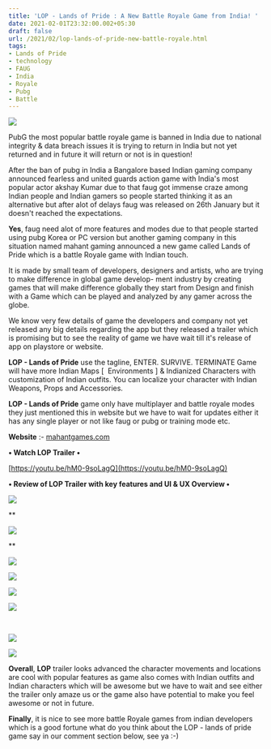 ```yaml
---
title: 'LOP - Lands of Pride : A New Battle Royale Game from India! '
date: 2021-02-01T23:32:00.002+05:30
draft: false
url: /2021/02/lop-lands-of-pride-new-battle-royale.html
tags: 
- Lands of Pride
- technology
- FAUG
- India
- Royale
- Pubg
- Battle
---
```


 [![](https://lh3.googleusercontent.com/-axbBWv-KhAQ/YBhCKHkHymI/AAAAAAAADG8/hkKE6LxNMmMj2lscaaK0NvoJLD5Kd49EACLcBGAsYHQ/s1600/1612202531038617-0.png)](https://lh3.googleusercontent.com/-axbBWv-KhAQ/YBhCKHkHymI/AAAAAAAADG8/hkKE6LxNMmMj2lscaaK0NvoJLD5Kd49EACLcBGAsYHQ/s1600/1612202531038617-0.png) 

  

PubG the most popular battle royale game is banned in India due to national integrity & data breach issues it is trying to return in India but not yet returned and in future it will return or not is in question! 

  

After the ban of pubg in India a Bangalore based Indian gaming company announced fearless and united guards action game with India's most popular actor akshay Kumar due to that faug got immense craze among Indian people and Indian gamers so people started thinking it as an alternative but after alot of delays faug was released on 26th January but it doesn't reached the expectations.

  

**Yes**, faug need alot of more features and modes due to that people started using pubg Korea or PC version but another gaming company in this situation named mahant gaming announced a new game called Lands of Pride which is a battle Royale game with Indian touch. 

  

It is made by small team of developers, designers and artists, who are trying to make difference in global game develop- ment industry by creating games that will make difference globally they start from Design and finish with a Game which can be played and analyzed by any gamer across the globe.

  

We know very few details of game the developers and company not yet released any big details regarding the app but they released a trailer which is promising but to see the reality of game we have wait till it's release of app on playstore or website. 

**LOP - Lands of Pride** use the tagline, ENTER. SURVIVE. TERMINATE Game will have more Indian Maps \[  Environments \] & Indianized Characters with customization of Indian outfits. You can localize your character with Indian Weapons, Props and Accessories. 

  

**LOP - Lands of Pride** game only have multiplayer and battle royale modes they just mentioned this in website but we have to wait for updates either it has any single player or not like faug or pubg or training mode etc. 

  

**Website** :- [mahantgames.com](https://mahantgames.com/)

  

**• Watch LOP Trailer •**

  

[https://youtu.be/hM0-9soLagQ](https://youtu.be/hM0-9soLagQ)  

  

**• Review of LOP Trailer with key features and UI & UX Overview •**

 **[![](https://lh3.googleusercontent.com/-Bk9rasO6WVw/YBhCIuJuEXI/AAAAAAAADG4/pJwxsE6GoQM9DUqgjtYqGl4Mk8vbTrNAQCLcBGAsYHQ/s1600/1612202525361405-1.png)](https://lh3.googleusercontent.com/-Bk9rasO6WVw/YBhCIuJuEXI/AAAAAAAADG4/pJwxsE6GoQM9DUqgjtYqGl4Mk8vbTrNAQCLcBGAsYHQ/s1600/1612202525361405-1.png)** 

**

[![](https://lh3.googleusercontent.com/-83E9teCVRhs/YBhCHABuZfI/AAAAAAAADG0/KrvMvvFNAHgBMY0n82WoHOoeNMYk_R_qwCLcBGAsYHQ/s1600/1612202521182143-2.png)](https://lh3.googleusercontent.com/-83E9teCVRhs/YBhCHABuZfI/AAAAAAAADG0/KrvMvvFNAHgBMY0n82WoHOoeNMYk_R_qwCLcBGAsYHQ/s1600/1612202521182143-2.png)

  
**

 [![](https://lh3.googleusercontent.com/--cRw8L86h2U/YBhCGPBMZ4I/AAAAAAAADGw/Xs3Fic1ybRwsXYKgKNWrIHYjGOa9B9QRgCLcBGAsYHQ/s1600/1612202516755684-3.png)](https://lh3.googleusercontent.com/--cRw8L86h2U/YBhCGPBMZ4I/AAAAAAAADGw/Xs3Fic1ybRwsXYKgKNWrIHYjGOa9B9QRgCLcBGAsYHQ/s1600/1612202516755684-3.png) 

  

 [![](https://lh3.googleusercontent.com/-JrwyUFETks4/YBhCFA-G6II/AAAAAAAADGs/fihBk4zntNwB8SsX-z_bFkASw0ICvOdiQCLcBGAsYHQ/s1600/1612202512392700-4.png)](https://lh3.googleusercontent.com/-JrwyUFETks4/YBhCFA-G6II/AAAAAAAADGs/fihBk4zntNwB8SsX-z_bFkASw0ICvOdiQCLcBGAsYHQ/s1600/1612202512392700-4.png) 

  

 [![](https://lh3.googleusercontent.com/-6scO3dP-pjM/YBhCD1rzPYI/AAAAAAAADGo/ntnlXeEnNv4IB9lvVhR24TNSkDyUxcvpQCLcBGAsYHQ/s1600/1612202506743294-5.png)](https://lh3.googleusercontent.com/-6scO3dP-pjM/YBhCD1rzPYI/AAAAAAAADGo/ntnlXeEnNv4IB9lvVhR24TNSkDyUxcvpQCLcBGAsYHQ/s1600/1612202506743294-5.png) 

  

 [![](https://lh3.googleusercontent.com/-zsjbIVjE3qE/YBhCCYecbGI/AAAAAAAADGk/Jfs-uhXAzIksICHKWISB4KIO7wtFQsV4gCLcBGAsYHQ/s1600/1612202501067704-6.png)](https://lh3.googleusercontent.com/-zsjbIVjE3qE/YBhCCYecbGI/AAAAAAAADGk/Jfs-uhXAzIksICHKWISB4KIO7wtFQsV4gCLcBGAsYHQ/s1600/1612202501067704-6.png) 

      

 **[![](https://lh3.googleusercontent.com/-RL4UQoGs1ZQ/YBhCBIX6piI/AAAAAAAADGg/q5eYxc-gW8AZcJ4gIB-4GyhlwXuZ5F2jgCLcBGAsYHQ/s1600/1612202495817703-7.png)](https://lh3.googleusercontent.com/-RL4UQoGs1ZQ/YBhCBIX6piI/AAAAAAAADGg/q5eYxc-gW8AZcJ4gIB-4GyhlwXuZ5F2jgCLcBGAsYHQ/s1600/1612202495817703-7.png)** 

 **[![](https://lh3.googleusercontent.com/-6NCipKt4Pyw/YBhB_q4xksI/AAAAAAAADGc/yiABY3fBWHc1sIzQx5eRrBegZKQKHJ5pgCLcBGAsYHQ/s1600/1612202489891578-8.png)](https://lh3.googleusercontent.com/-6NCipKt4Pyw/YBhB_q4xksI/AAAAAAAADGc/yiABY3fBWHc1sIzQx5eRrBegZKQKHJ5pgCLcBGAsYHQ/s1600/1612202489891578-8.png)** 

**Overall**, **LOP** trailer looks advanced the character movements and locations are cool with popular features as game also comes with Indian outfits and Indian characters which will be awesome but we have to wait and see either the trailer only amaze us or the game also have potential to make you feel awesome or not in future. 

  

**Finally**, it is nice to see more battle Royale games from indian developers which is a good fortune what do you think about the LOP - lands of pride game say in our comment section below, see ya :-)